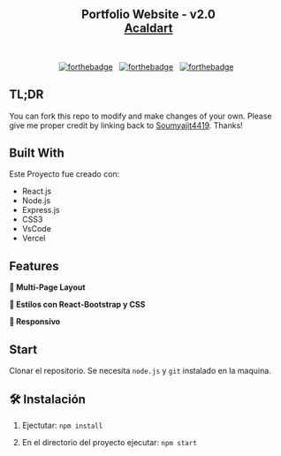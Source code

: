 <h2 align="center">
  Portfolio Website - v2.0<br/>
  <a href="" target="_blank">Acaldart</a>
</h2>

<br/>

<center>

[![forthebadge](https://forthebadge.com/images/badges/built-with-love.svg)](https://forthebadge.com) &nbsp;
[![forthebadge](https://forthebadge.com/images/badges/made-with-javascript.svg)](https://forthebadge.com) &nbsp;
[![forthebadge](https://forthebadge.com/images/badges/open-source.svg)](https://forthebadge.com) &nbsp;

</center>

## TL;DR

You can fork this repo to modify and make changes of your own. Please give me proper credit by linking back to [Soumyajit4419](https://github.com/soumyajit4419/Portfolio). Thanks!

## Built With

Este Proyecto fue creado con:

- React.js
- Node.js
- Express.js
- CSS3
- VsCode
- Vercel

## Features

**📖 Multi-Page Layout**

**🎨 Estilos con React-Bootstrap y CSS**

**📱 Responsivo**

## Start

Clonar el repositorio. Se necesita `node.js` y `git` instalado en la maquina.

## 🛠 Instalación

1. Ejectutar: `npm install`

2. En el directorio del proyecto ejecutar: `npm start`
